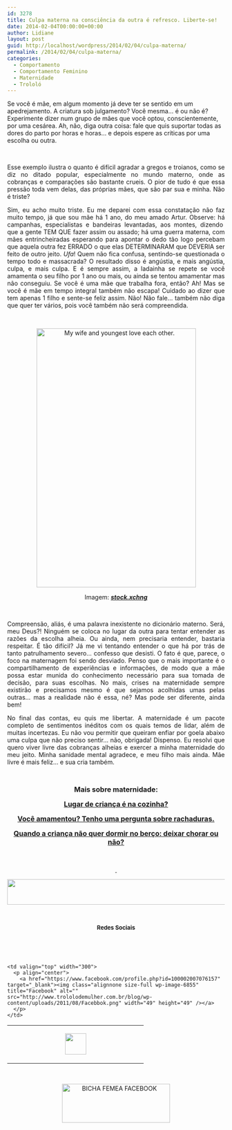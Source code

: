 ```yaml
---
id: 3278
title: Culpa materna na consciência da outra é refresco. Liberte-se!
date: 2014-02-04T00:00:00+00:00
author: Lidiane
layout: post
guid: http://localhost/wordpress/2014/02/04/culpa-materna/
permalink: /2014/02/04/culpa-materna/
categories:
  - Comportamento
  - Comportamento Feminino
  - Maternidade
  - Trololó
---
```

Se você é mãe, em algum momento já deve ter se sentido em um apedrejamento. A criatura sob julgamento? Você mesma… é ou não é? Experimente dizer num grupo de mães que você optou, conscientemente, por uma cesárea. Ah, não, diga outra coisa: fale que quis suportar todas as dores do parto por horas e horas… e depois espere as críticas por uma escolha ou outra.

&nbsp;

<p style="text-align: justify;">
  Esse exemplo ilustra o quanto é difícil agradar a gregos e troianos, como se diz no ditado popular, especialmente no mundo materno, onde as cobranças e comparações são bastante crueis. O pior de tudo é que essa pressão toda vem delas, das próprias mães, que são par sua e minha. Não é triste?
</p>

<!--more-->

<p style="text-align: justify;">
  Sim, eu acho muito triste. Eu me deparei com essa constatação não faz muito tempo, já que sou mãe há 1 ano, do meu amado Artur. Observe: há campanhas, especialistas e bandeiras levantadas, aos montes, dizendo  que a gente TEM QUE fazer assim ou assado; há uma guerra materna, com mães entrincheiradas esperando para apontar o dedo tão logo percebam que aquela outra fez ERRADO o que elas DETERMINARAM que DEVERIA ser feito de outro jeito. <em>Ufa</em>! Quem não fica confusa, sentindo-se questionada o tempo todo e massacrada? O resultado disso é angústia, e mais angústia, culpa, e mais culpa. E é sempre assim, a ladainha se repete se você amamenta o seu filho por 1 ano ou mais, ou ainda se tentou amamentar mas não conseguiu. Se você é uma mãe que trabalha fora, então? Ah! Mas se você é mãe em tempo integral também não escapa! Cuidado ao dizer que tem apenas 1 filho e sente-se feliz assim. Não! Não fale… também não diga que quer ter vários, pois você também não será compreendida.
</p>

&nbsp;

<p style="text-align: center;">
  <a href="http://www.trololodemulher.com.br/blog/wp-content/uploads/2014/01/MATERNIDADE-FILHOS-FAMILIA.jpg"><img class="alignnone size-full wp-image-9885" alt="My wife and youngest love each other." src="http://www.trololodemulher.com.br/blog/wp-content/uploads/2014/01/MATERNIDADE-FILHOS-FAMILIA.jpg" width="369" height="600" /></a>
</p>

<p style="text-align: center;">
  Imagem: <strong><em><a href="http://www.sxc.hu/" target="_blank">stock.xchng</a></em></strong>
</p>

&nbsp;

<p style="text-align: justify;">
  Compreensão, aliás, é uma palavra inexistente no dicionário materno. Será, meu Deus?! Ninguém se coloca no lugar da outra para tentar entender as razões da escolha alheia. Ou ainda, nem precisaria entender, bastaria respeitar. É tão difícil? Já me vi tentando entender o que há por trás de tanto patrulhamento severo… confesso que desisti. O fato é que, parece, o foco na maternagem foi sendo desviado. Penso que o mais importante é o compartilhamento de experiências e informações, de modo que a mãe possa estar munida do conhecimento necessário para sua tomada de decisão, para suas escolhas. No mais, crises na maternidade sempre existirão e precisamos mesmo é que sejamos acolhidas umas pelas outras… mas a realidade não é essa, né? Mas pode ser diferente, ainda bem!
</p>

<p style="text-align: justify;">
  No final das contas, eu quis me libertar. A maternidade é um pacote completo de sentimentos inéditos com os quais temos de lidar, além de muitas incertezas. Eu não vou permitir que queiram enfiar por goela abaixo uma culpa que não preciso sentir… não, obrigada! Dispenso. Eu resolvi que quero viver livre das cobranças alheias e exercer a minha maternidade do meu jeito. Minha sanidade mental agradece, e meu filho mais ainda. Mãe livre é mais feliz… e sua cria também.
</p>

&nbsp;

<p style="text-align: center;">
  <strong><span style="font-size: medium;">Mais sobre maternidade:</span></strong>
</p>

<p style="text-align: center;">
  <a href="http://www.trololodemulher.com.br/2013/10/14/crianca-alimentacao/"><strong><span style="font-size: medium;">Lugar de criança é na cozinha?</span></strong></a>
</p>

<p style="text-align: center;">
  <a href="http://www.trololodemulher.com.br/2013/09/13/amamentacao-rachaduras/"><strong><span style="font-size: medium;">Você amamentou? Tenho uma pergunta sobre rachaduras.</span></strong></a>
</p>

<p style="text-align: center;">
  <a href="http://www.trololodemulher.com.br/2013/09/06/sono-bebe-berco-choro/"><strong><span style="font-size: medium;">Quando a criança não quer dormir no berço: deixar chorar ou não?</span></strong></a>
</p>

&nbsp;

<p align="center">
  <a href="http://www.trololodemulher.com.br/2013/09/11/decoracao-parede-fotos/"><strong> </strong></a>
</p>

<p align="center">
  <a href="http://feedburner.google.com/fb/a/mailverify?uri=blogbichafemea&loc=pt_BR" target="_blank"><img class="alignnone size-full wp-image-8451" title="Assine o Bicha Fêmea grátis!" alt="" src="http://www.trololodemulher.com.br/blog/wp-content/uploads/2012/01/rodapé.png" width="600" height="59" /></a>
</p>

&nbsp;

<p align="center">
  <strong><span style="font-size: small;">Redes Sociais</span></strong>
</p>

&nbsp;

&nbsp;

<table width="600" border="0" cellspacing="0" cellpadding="2">
  <tr>
    <td valign="top" width="300">
      <p align="center">
        <a href="https://twitter.com/#%21/bichafemea" target="_blank"><img class="alignnone size-full wp-image-6857" title="Twitter" alt="" src="http://www.trololodemulher.com.br/blog/wp-content/uploads/2011/08/Twitter.png" width="49" height="49" /></a>
      </p>
    </td>
    
    <td valign="top" width="300">
      <p align="center">
        <a href="https://www.facebook.com/profile.php?id=100002007076157" target="_blank"><img class="alignnone size-full wp-image-6855" title="Facebook" alt="" src="http://www.trololodemulher.com.br/blog/wp-content/uploads/2011/08/Facebbok.png" width="49" height="49" /></a>
      </p>
    </td>
  </tr>
</table>

&nbsp;

<p style="text-align: center;">
  <a href="https://www.facebook.com/bichafemea" target="_blank"><img class="alignnone size-full wp-image-9849" alt="BICHA FEMEA FACEBOOK" src="http://www.trololodemulher.com.br/blog/wp-content/uploads/2014/01/BICHA-FEMEA-FACEBOOK1.png" width="250" height="90" /></a>
</p>

&nbsp;

<p style="text-align: center;">